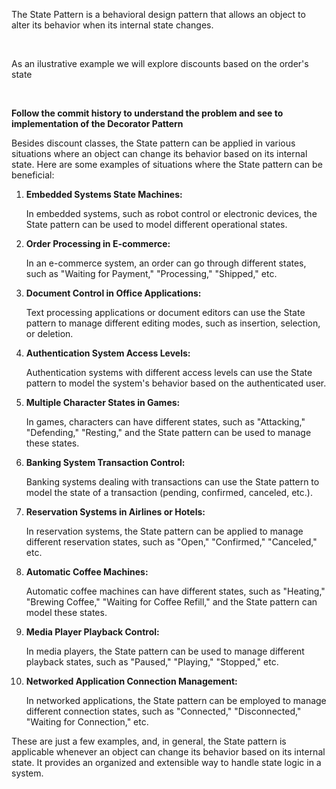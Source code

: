 ﻿<p>The State Pattern is a behavioral design pattern that allows an object to alter its behavior when its internal state changes. </p>
<br>
<p>As an ilustrative example we will explore discounts based on the order's state</p>
<br>
<p><strong>Follow the commit history to understand the problem and see to implementation of the Decorator Pattern </strong></p>

<!-- ## Examples of Using the State Pattern -->

<p>Besides discount classes, the State pattern can be applied in various situations where an object can change its behavior based on its internal state. Here are some examples of situations where the State pattern can be beneficial:</p>

<ol>
  <li>
    <strong>Embedded Systems State Machines:</strong>
    <p>In embedded systems, such as robot control or electronic devices, the State pattern can be used to model different operational states.</p>
  </li>

  <li>
    <strong>Order Processing in E-commerce:</strong>
    <p>In an e-commerce system, an order can go through different states, such as "Waiting for Payment," "Processing," "Shipped," etc.</p>
  </li>

  <li>
    <strong>Document Control in Office Applications:</strong>
    <p>Text processing applications or document editors can use the State pattern to manage different editing modes, such as insertion, selection, or deletion.</p>
  </li>

  <li>
    <strong>Authentication System Access Levels:</strong>
    <p>Authentication systems with different access levels can use the State pattern to model the system's behavior based on the authenticated user.</p>
  </li>

  <li>
    <strong>Multiple Character States in Games:</strong>
    <p>In games, characters can have different states, such as "Attacking," "Defending," "Resting," and the State pattern can be used to manage these states.</p>
  </li>

  <li>
    <strong>Banking System Transaction Control:</strong>
    <p>Banking systems dealing with transactions can use the State pattern to model the state of a transaction (pending, confirmed, canceled, etc.).</p>
  </li>

  <li>
    <strong>Reservation Systems in Airlines or Hotels:</strong>
    <p>In reservation systems, the State pattern can be applied to manage different reservation states, such as "Open," "Confirmed," "Canceled," etc.</p>
  </li>

  <li>
    <strong>Automatic Coffee Machines:</strong>
    <p>Automatic coffee machines can have different states, such as "Heating," "Brewing Coffee," "Waiting for Coffee Refill," and the State pattern can model these states.</p>
  </li>

  <li>
    <strong>Media Player Playback Control:</strong>
    <p>In media players, the State pattern can be used to manage different playback states, such as "Paused," "Playing," "Stopped," etc.</p>
  </li>

  <li>
    <strong>Networked Application Connection Management:</strong>
    <p>In networked applications, the State pattern can be employed to manage different connection states, such as "Connected," "Disconnected," "Waiting for Connection," etc.</p>
  </li>
</ol>

<p>These are just a few examples, and, in general, the State pattern is applicable whenever an object can change its behavior based on its internal state. It provides an organized and extensible way to handle state logic in a system.</p>
